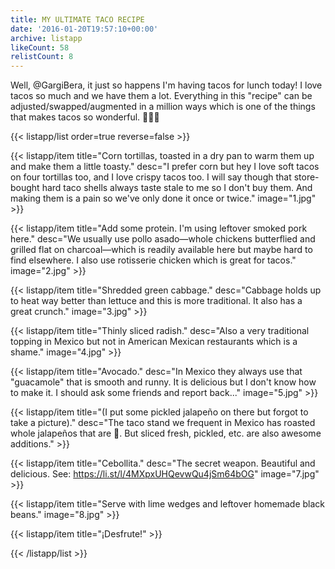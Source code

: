 ```yaml
---
title: MY ULTIMATE TACO RECIPE
date: '2016-01-20T19:57:10+00:00'
archive: listapp
likeCount: 58
relistCount: 8
---
```


Well, @GargiBera, it just so happens I'm having tacos for lunch today! I love tacos so much and we have them a lot. Everything in this "recipe" can be adjusted/swapped/augmented in a million ways which is one of the things that makes tacos so wonderful. 🌮🌮🌮

{{< listapp/list order=true reverse=false >}}

   {{< listapp/item title="Corn tortillas, toasted in a dry pan to warm them up and make them a little toasty."
      desc="I prefer corn but hey I love soft tacos on four tortillas too, and I love crispy tacos too. I will say though that store-bought hard taco shells always taste stale to me so I don't buy them. And making them is a pain so we've only done it once or twice."
      image="1.jpg" >}}

   {{< listapp/item title="Add some protein. I'm using leftover smoked pork here."
      desc="We usually use pollo asado—whole chickens butterflied and grilled flat on charcoal—which is readily available here but maybe hard to find elsewhere. I also use rotisserie chicken which is great for tacos."
      image="2.jpg" >}}

   {{< listapp/item title="Shredded green cabbage."
      desc="Cabbage holds up to heat way better than lettuce and this is more traditional. It also has a great crunch."
      image="3.jpg" >}}

   {{< listapp/item title="Thinly sliced radish."
      desc="Also a very traditional topping in Mexico but not in American Mexican restaurants which is a shame."
      image="4.jpg" >}}

   {{< listapp/item title="Avocado."
      desc="In Mexico they always use that \"guacamole\" that is smooth and runny. It is delicious but I don't know how to make it. I should ask some friends and report back..."
      image="5.jpg" >}}

   {{< listapp/item title="(I put some pickled jalapeño on there but forgot to take a picture)."
      desc="The taco stand we frequent in Mexico has roasted whole jalapeños that are 💯. But sliced fresh, pickled, etc. are also awesome additions." >}}

   {{< listapp/item title="Cebollita."
      desc="The secret weapon. Beautiful and delicious. See: https://li.st/l/4MXpxUHQevwQu4jSm64bOG"
      image="7.jpg" >}}

   {{< listapp/item title="Serve with lime wedges and leftover homemade black beans."
      image="8.jpg" >}}

   {{< listapp/item title="¡Desfrute!" >}}

{{< /listapp/list >}}

